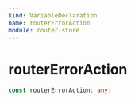 ```yaml
---
kind: VariableDeclaration
name: routerErrorAction
module: router-store
---
```


# routerErrorAction

```ts
const routerErrorAction: any;
```
